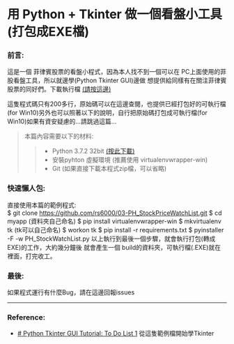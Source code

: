 # 用 Python + Tkinter 做一個看盤小工具 (打包成EXE檔)   

### 前言:
這是一個 菲律賓股票的看盤小程式，因為本人找不到一個可以在
PC上面使用的菲股看盤工具，所以就邊學(Python Tkinter GUI)邊做
想提供給同樣有在關注菲律賓股票的同好們。下載執行檔 [(請按這邊)](https://mega.nz/file/vt4RlYYI#D0l07YPed7PJekpwjPPC8nISATix3Z1bJxPJvIZgi6s)

這隻程式碼只有200多行，原始碼可以在這邊查閱，也提供已經打包好的可執行檔(for Win10)另外也可以照著以下的說明，自行把原始碼打包成可執行檔(for Win10)如果有資安疑慮的...請跳過這篇...
>本篇內容需要以下的材料:  
>> * Python 3.7.2  32bit [(按此下載)](https://www.python.org/downloads/release/python-372/)
>> * 安裝pyhton 虛擬環境 (推薦使用 virtualenvwrapper-win)
>> * Git (如果直接下載本程式zip檔，可以省略)
 ### 快速懶人包:  
直接使用本篇的範例程式:  
    $ git clone https://github.com/rs6000/03-PH_StockPriceWatchList.git
    $ cd myapp (資料夾自己命名)
    $ pip install virtualenvwrapper-win
    $ mkvirtualenv tk (tk可以自己命名)
    $ workon tk
    $ pip install -r requirements.txt 
    $ pyinstaller -F -w PH_StockWatchList.py
以上執行到最後一個步驟，就會執行打包(轉成EXE)的工作，大約幾分鐘後
就會產生一個 build的資料夾，可執行檔(.EXE)就在裡面，打完收工。

### 最後:  
如果程式運行有什麼Bug，請在這邊回報issues

---  
### Reference:  
- [# Python Tkinter GUI Tutorial: To Do List 1](https://www.youtube.com/watch?v=OAHLwtmdqUk) 從這隻範例檔開始學Tkinter
